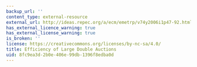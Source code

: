 ```yaml
---
backup_url: ''
content_type: external-resource
external_url: http://ideas.repec.org/a/ecm/emetrp/v74y2006i1p47-92.html
has_external_licence_warning: true
has_external_license_warning: true
is_broken: ''
license: https://creativecommons.org/licenses/by-nc-sa/4.0/
title: Efficiency of Large Double Auctions
uid: 8fc9ea3d-2b0e-406e-99db-1396f8edba0d
---
```

